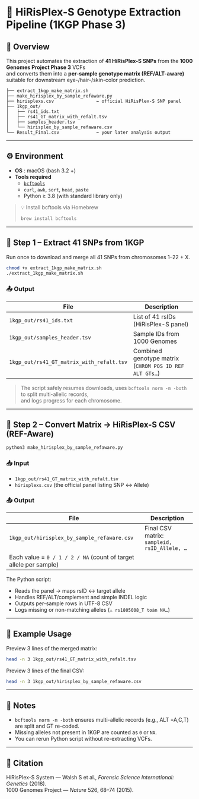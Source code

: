 # 🧬 HiRisPlex-S Genotype Extraction Pipeline (1KGP Phase 3)

## 📘 Overview
This project automates the extraction of **41 HiRisPlex-S SNPs** from the **1000 Genomes Project Phase 3** VCFs  
and converts them into a **per-sample genotype matrix (REF/ALT-aware)** suitable for downstream eye-/hair-/skin-color prediction.

```
├── extract_1kgp_make_matrix.sh
├── make_hirisplex_by_sample_refaware.py
├── hirisplexs.csv                ← official HiRisPlex-S SNP panel
├── 1kgp_out/
│   ├── rs41_ids.txt
│   ├── rs41_GT_matrix_with_refalt.tsv
│   ├── samples_header.tsv
│   └── hirisplex_by_sample_refaware.csv
└── Result_Final.csv              ← your later analysis output
```

---

## ⚙️ Environment
- **OS** : macOS (bash 3.2 +)
- **Tools required**
  - [`bcftools`](http://samtools.github.io/bcftools/)
  - `curl`, `awk`, `sort`, `head`, `paste`
  - Python ≥ 3.8 (with standard library only)

> 💡 Install bcftools via Homebrew  
> ```bash
> brew install bcftools
> ```

---

## 🧩 Step 1 – Extract 41 SNPs from 1KGP

Run once to download and merge all 41 SNPs from chromosomes 1–22 + X.

```bash
chmod +x extract_1kgp_make_matrix.sh
./extract_1kgp_make_matrix.sh
```

### 📤 Output
| File | Description |
|------|--------------|
| `1kgp_out/rs41_ids.txt` | List of 41 rsIDs (HiRisPlex-S panel) |
| `1kgp_out/samples_header.tsv` | Sample IDs from 1000 Genomes |
| `1kgp_out/rs41_GT_matrix_with_refalt.tsv` | Combined genotype matrix (`CHROM POS ID REF ALT GTs…`) |

> The script safely resumes downloads, uses `bcftools norm -m -both` to split multi-allelic records,  
> and logs progress for each chromosome.

---

## 🧠 Step 2 – Convert Matrix → HiRisPlex-S CSV (REF-Aware)

```bash
python3 make_hirisplex_by_sample_refaware.py
```

### 📥 Input
- `1kgp_out/rs41_GT_matrix_with_refalt.tsv`  
- `hirisplexs.csv` (the official panel listing SNP ↔ Allele)

### 📤 Output
| File | Description |
|------|--------------|
| `1kgp_out/hirisplex_by_sample_refaware.csv` | Final CSV matrix: `sampleid, rsID_Allele, …` |
| Each value = `0 / 1 / 2 / NA` (count of target allele per sample) |

The Python script:
- Reads the panel → maps rsID ↔ target allele  
- Handles REF/ALT/complement and simple INDEL logic  
- Outputs per-sample rows in UTF-8 CSV  
- Logs missing or non-matching alleles (`⚠️ rs1805008_T toàn NA…`)  

---

## 🧪 Example Usage

Preview 3 lines of the merged matrix:
```bash
head -n 3 1kgp_out/rs41_GT_matrix_with_refalt.tsv
```

Preview 3 lines of the final CSV:
```bash
head -n 3 1kgp_out/hirisplex_by_sample_refaware.csv
```

---

## 🧼 Notes
- `bcftools norm -m -both` ensures multi-allelic records (e.g., ALT =A,C,T) are split and GT re-coded.  
- Missing alleles not present in 1KGP are counted as `0` or `NA`.  
- You can rerun Python script without re-extracting VCFs.

---

## 🧾 Citation
HiRisPlex-S System — Walsh S et al., *Forensic Science International: Genetics* (2018).  
1000 Genomes Project — *Nature* 526, 68–74 (2015).

